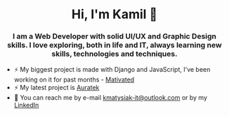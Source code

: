 
<div align="center">
  <h1>Hi,     I'm Kamil 👋</h1>
  <h3>
  I am a Web Developer with solid UI/UX and Graphic Design skills. I love exploring, both in life and IT, always learning new skills, technologies and techniques. 
  </h3>
</div>

- ⚡ My biggest project is made with Django and JavaScript, I've been working on it for past months - [Mativated](https://github.com/g4n3sha5/MATIVATED_dev)
- ⚡ My latest project is [Auratek](https://github.com/g4n3sha5/Auratek)
- 💬 You can reach me by e-mail kmatysiak-it@outlook.com or by my [LinkedIn](https://www.linkedin.com/in/kamilmatysiak/)

<br>
<div align="center">
</div>

